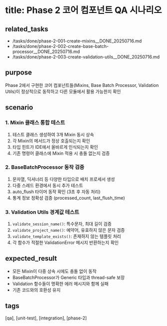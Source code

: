 # title: Phase 2 코어 컴포넌트 QA 시나리오

## related_tasks

- /tasks/done/phase-2-001-create-mixins\_\_DONE_20250716.md
- /tasks/done/phase-2-002-create-base-batch-processor\_\_DONE_20250716.md
- /tasks/done/phase-2-003-create-validation-utils\_\_DONE_20250716.md

## purpose

Phase 2에서 구현한 코어 컴포넌트들(Mixins, Base Batch Processor, Validation Utils)이 정상적으로 동작하고 다른 모듈에서 활용 가능한지 확인

## scenario

### 1. Mixin 클래스 통합 테스트

1. 테스트 클래스 생성하여 3개 Mixin 동시 상속
1. 각 Mixin의 메서드가 정상 호출되는지 확인
1. 타입 힌트가 IDE에서 올바르게 인식되는지 확인
1. 기존 명령어 클래스에 Mixin 적용 시 충돌 없는지 검증

### 2. BaseBatchProcessor 동작 검증

1. 문자열, 딕셔너리 등 다양한 타입으로 배치 프로세서 생성
1. 다중 스레드 환경에서 동시 추가 테스트
1. auto_flush 타이머 동작 확인 (3초 후 자동 처리)
1. 통계 정보 정확성 검증 (processed_count, last_flush_time)

### 3. Validation Utils 경계값 테스트

1. `validate_session_name()`: 특수문자, 최대 길이 검증
1. `validate_project_name()`: 예약어, 유효하지 않은 문자 검증
1. `validate_template_exists()`: 존재하지 않는 템플릿 처리
1. 각 함수가 적절한 ValidationError 메시지 반환하는지 확인

## expected_result

- 모든 Mixin이 다중 상속 시에도 충돌 없이 동작
- BaseBatchProcessor가 Generic 타입과 thread-safe 보장
- Validation 함수들이 명확한 에러 메시지와 함께 실패
- 기존 코드와의 호환성 유지

## tags

[qa], [unit-test], [integration], [phase-2]
